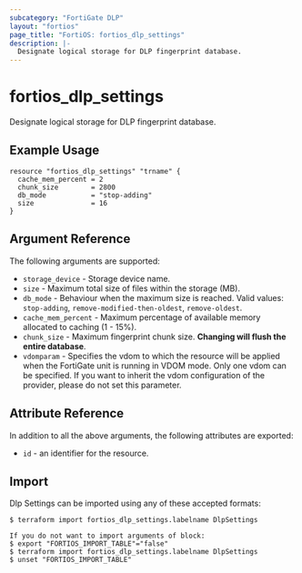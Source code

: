 ```yaml
---
subcategory: "FortiGate DLP"
layout: "fortios"
page_title: "FortiOS: fortios_dlp_settings"
description: |-
  Designate logical storage for DLP fingerprint database.
---
```


# fortios_dlp_settings
Designate logical storage for DLP fingerprint database.

## Example Usage

```hcl
resource "fortios_dlp_settings" "trname" {
  cache_mem_percent = 2
  chunk_size        = 2800
  db_mode           = "stop-adding"
  size              = 16
}
```

## Argument Reference

The following arguments are supported:

* `storage_device` - Storage device name.
* `size` - Maximum total size of files within the storage (MB).
* `db_mode` - Behaviour when the maximum size is reached. Valid values: `stop-adding`, `remove-modified-then-oldest`, `remove-oldest`.
* `cache_mem_percent` - Maximum percentage of available memory allocated to caching (1 - 15%).
* `chunk_size` - Maximum fingerprint chunk size.  **Changing will flush the entire database**.
* `vdomparam` - Specifies the vdom to which the resource will be applied when the FortiGate unit is running in VDOM mode. Only one vdom can be specified. If you want to inherit the vdom configuration of the provider, please do not set this parameter.


## Attribute Reference

In addition to all the above arguments, the following attributes are exported:
* `id` - an identifier for the resource.

## Import

Dlp Settings can be imported using any of these accepted formats:
```
$ terraform import fortios_dlp_settings.labelname DlpSettings

If you do not want to import arguments of block:
$ export "FORTIOS_IMPORT_TABLE"="false"
$ terraform import fortios_dlp_settings.labelname DlpSettings
$ unset "FORTIOS_IMPORT_TABLE"
```
